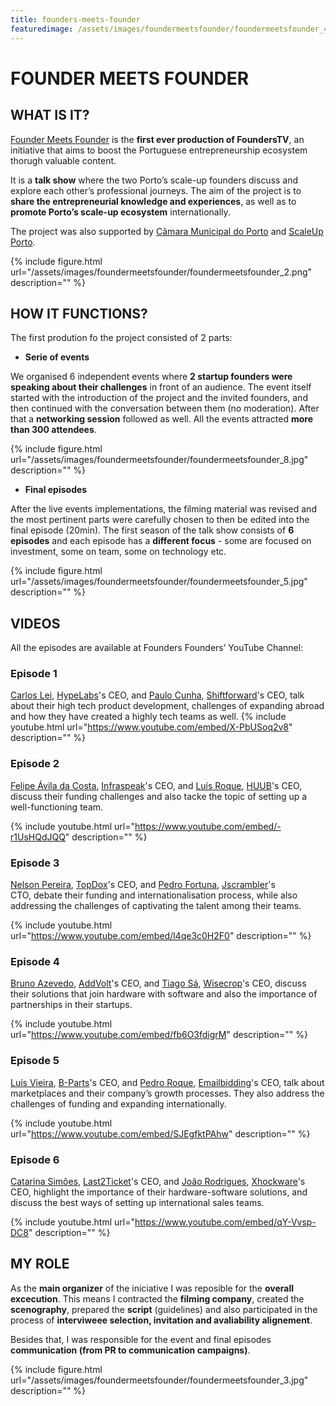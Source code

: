 ```yaml
---
title: founders-meets-founder
featuredimage: /assets/images/foundermeetsfounder/foundermeetsfounder_4.jpg
---
```

# FOUNDER MEETS FOUNDER

## WHAT IS IT?

[Founder Meets Founder](http://founders-founders.com/founderstv) is the **first ever production of FoundersTV**, an initiative that aims to boost the Portuguese entrepreneurship ecosystem thorugh valuable content.

It is a **talk show** where the two Porto’s scale-up founders discuss and explore each other’s professional journeys. The aim of the project is to **share the entrepreneurial knowledge and experiences**, as well as to **promote Porto’s scale-up ecosystem** internationally. 

The project was also supported by [Câmara Municipal do Porto](http://www.cm-porto.pt/) and [ScaleUp Porto](http://scaleupporto.pt/).


{% include figure.html url="/assets/images/foundermeetsfounder/foundermeetsfounder_2.png" description="" %}

## HOW IT FUNCTIONS?

The first prodution fo the project consisted of 2 parts:

- **Serie of events**

We organised 6 independent events where **2 startup founders were speaking about their challenges** in front of an audience. The event itself started with the introduction of the project and the invited founders, and then continued with the  conversation between them (no moderation). After that a **networking session** followed as well. All the events attracted **more than 300 attendees**.

{% include figure.html url="/assets/images/foundermeetsfounder/foundermeetsfounder_8.jpg" description="" %}

- **Final episodes**

After the live events implementations, the filming material was revised and the most pertinent parts were carefully chosen to then be edited into the final episode (20min). The first season of the talk show consists of **6 episodes** and each episode has a **different focus** - some are focused on investment, some on team, some on technology etc.

{% include figure.html url="/assets/images/foundermeetsfounder/foundermeetsfounder_5.jpg" description="" %}

## VIDEOS

All the episodes are available at Founders Founders’ YouTube Channel:

### Episode 1
[Carlos Lei](https://www.linkedin.com/in/carlosleisantos/), [HypeLabs](https://hypelabs.io/)'s CEO, and [Paulo Cunha](https://www.linkedin.com/in/pcunha/), [Shiftforward](https://www.shiftforward.eu/)'s CEO, talk about their high tech product development, challenges of expanding abroad and how they have created a highly tech teams as well.
 {% include youtube.html url="https://www.youtube.com/embed/X-PbUSoq2v8" description="" %}

### Episode 2
[Felipe Ávila da Costa](https://pt.linkedin.com/in/felipeacosta), [Infraspeak](http://home.infraspeak.com/)'s CEO, and [Luís Roque](https://www.linkedin.com/in/lu%C3%ADs-roque-9a84b250/), [HUUB](http://thehuub.co/)'s CEO, discuss their funding challenges and also tacke the topic of setting up a well-functioning team.

 {% include youtube.html url="https://www.youtube.com/embed/-r1UsHQdJQQ" description="" %}

### Episode 3
[Nelson Pereira](https://pt.linkedin.com/in/ncpereira), [TopDox](https://www.topdox.com/)'s CEO, and [Pedro Fortuna](https://pt.linkedin.com/in/pedrofortuna), [Jscrambler](https://jscrambler.com/)'s CTO, debate their funding and internationalisation process, while also addressing the challenges of captivating the talent among their teams.

 {% include youtube.html url="https://www.youtube.com/embed/l4qe3c0H2F0" description="" %}

### Episode 4
[Bruno Azevedo](https://pt.linkedin.com/in/bfazevedo), [AddVolt](http://www.addvolt.com/en/)'s CEO, and [Tiago Sá](https://www.linkedin.com/in/tiagosawisecrop/), [Wisecrop](https://www.wisecrop.com/)'s CEO, discuss their solutions that join hardware with software and also the importance of partnerships in their startups.

 {% include youtube.html url="https://www.youtube.com/embed/fb6O3fdigrM" description="" %}

### Episode 5

[Luís Vieira](https://pt.linkedin.com/in/luisvieira89), [B-Parts](https://www.b-parts.com/en/)'s CEO, and [Pedro Roque](https://www.linkedin.com/in/pedroluisroque/), [Emailbidding](https://www.emailbidding.com/)'s CEO, talk about marketplaces and their company’s growth processes. They also address the challenges of funding and expanding internationally.

 {% include youtube.html url="https://www.youtube.com/embed/SJEgfktPAhw" description="" %}

### Episode 6

[Catarina Simões](https://www.linkedin.com/in/ecosimoes), [Last2Ticket](https://www2.last2ticket.com/en)'s CEO, and [João Rodrigues](https://www.linkedin.com/in/joao-paulo-rodrigues-18b98a6), [Xhockware](http://www.xhockware.com/)'s CEO, highlight the importance of their hardware-software solutions, and discuss the best ways of setting up international sales teams.

 {% include youtube.html url="https://www.youtube.com/embed/qY-Vvsp-DC8" description="" %}


## MY ROLE

As the **main organizer** of the iniciative I was reposible for the **overall excecution**. This means I contracted the **filming company**, created the **scenography**, prepared the **script** (guidelines) and also participated in the process of **interviweee selection, invitation and avaliability alignement**. 

Besides that, I was responsible for the event and final episodes **communication (from PR to communication campaigns)**.


{% include figure.html url="/assets/images/foundermeetsfounder/foundermeetsfounder_3.jpg" description="" %}
